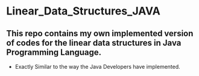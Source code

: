 # Linear_Data_Structures_JAVA

## This repo contains my own implemented version of codes for the linear data structures in Java Programming Language.
- Exactly Similar to the way the Java Developers have implemented.
